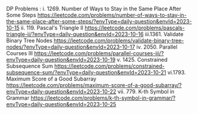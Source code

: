 DP Problems : 
i. 
1269. Number of Ways to Stay in the Same Place After Some Steps
https://leetcode.com/problems/number-of-ways-to-stay-in-the-same-place-after-some-steps/?envType=daily-question&envId=2023-10-15
ii. 119. Pascal's Triangle II
https://leetcode.com/problems/pascals-triangle-ii/?envType=daily-question&envId=2023-10-16
iii.1361. Validate Binary Tree Nodes
https://leetcode.com/problems/validate-binary-tree-nodes/?envType=daily-question&envId=2023-10-17
iv. 2050. Parallel Courses III
https://leetcode.com/problems/parallel-courses-iii/?envType=daily-question&envId=2023-10-19
v. 1425. Constrained Subsequence Sum
https://leetcode.com/problems/constrained-subsequence-sum/?envType=daily-question&envId=2023-10-21
vi.1793. Maximum Score of a Good Subarray
https://leetcode.com/problems/maximum-score-of-a-good-subarray/?envType=daily-question&envId=2023-10-22
vii. 779. K-th Symbol in Grammar
https://leetcode.com/problems/k-th-symbol-in-grammar/?envType=daily-question&envId=2023-10-25
